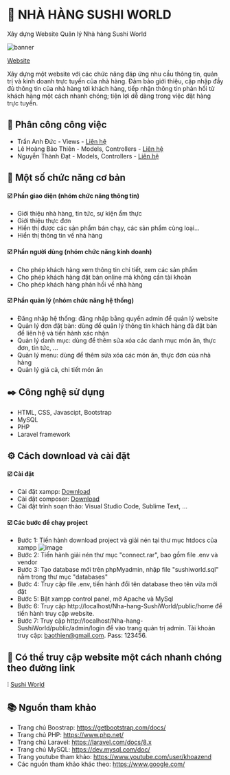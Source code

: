 # :department_store:	NHÀ HÀNG SUSHI WORLD
Xây dựng Website Quản lý Nhà hàng Sushi World

![banner](https://user-images.githubusercontent.com/74713811/104671592-af797d00-5710-11eb-93e4-9def1881a693.png)

[Website](http://sushiworldrestaurant.atwebpages.com/public/home)

Xây dựng một website với các chức năng đáp ứng nhu cầu thông tin, quản trị và kinh doanh trực tuyến của nhà hàng. Đảm bảo giới thiệu, cập nhập đầy đủ thông tin của nhà hàng tới khách hàng, tiếp nhận thông tin phản hồi từ khách hàng một cách nhanh chóng; tiện lợi dễ dàng trong việc đặt hàng trực tuyến.

## :speech_balloon:	Phân công công việc
*   Trần Anh Đức - Views - [Liên hệ](https://www.facebook.com/duckittyOfficial/)
*   Lê Hoàng Bảo Thiên - Models, Controllers - [Liên hệ](https://www.facebook.com/lhbthien/)
*   Nguyễn Thành Đạt - Models, Controllers - [Liên hệ](https://www.facebook.com/nguyenthanhdat410)
    
## :scroll:	Một số chức năng cơ bản
#### :ballot_box_with_check:	Phần giao diện (nhóm chức năng thông tin)
*   Giới thiệu nhà hàng, tin tức, sự kiện ẩm thực
*   Giới thiệu thực đơn
*   Hiển thị được các sản phẩm bán chạy, các sản phẩm cùng loại…
*   Hiển thị thông tin về nhà hàng
        
#### :ballot_box_with_check:	Phần người dùng (nhóm chức năng kinh doanh) 
*   Cho phép khách hàng xem thông tin chi tiết, xem các sản phẩm
*   Cho phép khách hàng đặt bàn online mà không cần tài khoản
*   Cho phép khách hàng phản hồi về nhà hàng
        
#### :ballot_box_with_check:	Phần quản lý (nhóm chức năng hệ thống)
*   Đăng nhập hệ thống: đăng nhập bằng quyền admin để quản lý website
*   Quản lý đơn đặt bàn: dùng để quản lý thông tin khách hàng đã đặt bàn để liên hệ và tiến hành xác nhận
*   Quản lý danh mục: dùng để thêm sửa xóa các danh mục món ăn, thực đơn, tin tức, ...
*   Quản lý menu: dùng để thêm sửa xóa các món ăn, thực đơn của nhà hàng
*   Quản lý giá cả, chi tiết món ăn

## :black_nib:	Công nghệ sử dụng
*   HTML, CSS, Javascipt, Bootstrap
*   MySQL
*   PHP
*   Laravel framework

## :gear:	Cách download và cài đặt
#### :ballot_box_with_check:	Cài đặt
*   Cài đặt xampp: [Download](https://www.apachefriends.org/download.html)
*   Cài đặt composer: [Download](https://getcomposer.org/download/)
*   Cài đặt trình soạn thảo: Visual Studio Code, Sublime Text, ...

#### :ballot_box_with_check:	Các bước để chạy project
*   Bước 1: Tiến hành download project và giải nén tại thư mục htdocs của xampp
    ![image](https://user-images.githubusercontent.com/74713811/105724230-38d34f80-5f5a-11eb-91e7-15a081e184ce.png)
*   Bước 2: Tiến hành giải nén thư mục "connect.rar", bao gồm file .env và vendor
*   Bước 3: Tạo database mới trên phpMyadmin, nhập file "sushiworld.sql" nằm trong thư mục "databases"
*   Bước 4: Truy cập file .env, tiến hành đổi tên database theo tên vừa mới đặt
*   Bước 5: Bật xampp control panel, mở Apache và MySql 
*   Bước 6: Truy cập http://localhost/Nha-hang-SushiWorld/public/home để tiến hành truy cập website.
*   Bước 7: Truy cập http://localhost/Nha-hang-SushiWorld/public/admin/login để vào trang quản trị admin.
Tài khoản truy cập: baothien@gmail.com. Pass: 123456.

## :pushpin:	Có thể truy cập website một cách nhanh chóng theo đường link 
:grey_exclamation:	[Sushi World](http://sushiworldrestaurant.atwebpages.com/public/home)

## :books:	Nguồn tham khảo
*   Trang chủ Boostrap: https://getbootstrap.com/docs/
*   Trang chủ PHP: https://www.php.net/
*   Trang chủ Laravel: https://laravel.com/docs/8.x
*   Trang chủ MySQL: https://dev.mysql.com/doc/
*   Trang youtube tham khảo: https://www.youtube.com/user/khoazend
*   Các nguồn tham khảo khác theo: https://www.google.com/
